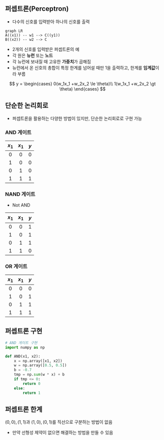 ## 퍼셉트론(Perceptron)
- 다수의 신호를 입력받아 하나의 신호를 출력

```mermaid
graph LR
A((x1)) -- w1 --> C((y1))
B((x2)) -- w2 --> C
```

- 2개의 신호를 입력받은 퍼셉트론의 예
- 각 원은 **뉴런** 또는 **노드**
- 각 뉴런에 보내질 때 고유한 **가중치**가 곱해짐
- 뉴런에서 온 신호의 총합이 특정 한계를 넘어설 때만 1을 출력하고, 한계를 **임계값**이라 부름

$$
y = \begin{cases}
    0(w_1x_1 +w_2x_2 \le \theta)\\
    1(w_1x_1 +w_2x_2 \gt \theta)
\end{cases}
$$

## 단순한 논리회로
- 퍼셉트론을 활용하는 다양한 방법이 있지만, 단순한 논리회로로 구현 가능

### AND 게이트

|$x_1$|$x_1$|$y$|
|:-:|:-:|:-:|
|0|0|0|
|1|0|0|
|0|1|0|
|1|1|1|

### NAND 게이트
- Not AND

|$x_1$|$x_1$|$y$|
|:-:|:-:|:-:|
|0|0|1|
|1|0|1|
|0|1|1|
|1|1|0|

### OR 게이트

|$x_1$|$x_1$|$y$|
|:-:|:-:|:-:|
|0|0|0|
|1|0|1|
|0|1|1|
|1|1|1|

## 퍼셉트론 구현
```python
# AND 게이트 구현
import numpy as np

def AND(x1, x2):
    x = np.array([x1, x2])
    w = np.array([0.5, 0.5])
    b = -0.7
    tmp = np.sum(w * x) + b
    if tmp <= 0:
        return 0
    else:
        return 1
```

## 퍼셉트론 한계
$(0, 0), (1, 1)$과 $(1, 0), (0, 1)$를 직선으로 구분하는 방법이 없음
- 만약 선형성 제약이 없으면 해결하는 방법을 만들 수 있음